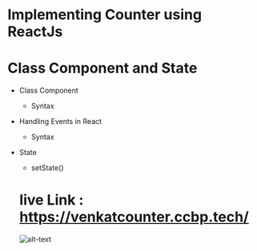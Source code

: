 # Implementing Counter using ReactJs

# Class Component and State

- Class Component
  - Syntax
- Handling Events in React
  - Syntax
- State
  - setState()
  
  # live Link : https://venkatcounter.ccbp.tech/
  
  ![alt-text](https://res.cloudinary.com/dxejhgtqt/image/upload/v1666549711/screen-capture_bdfklu.gif)
